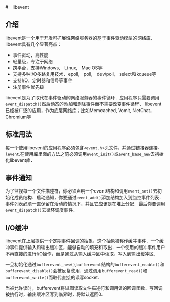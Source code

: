 #　libevent
## 介绍
libevent是一个用于开发可扩展性网络服务器的基于事件驱动模型的网络库．
libevent具有几个显著亮点：
* 事件驱动，高性能
* 轻量级，专注于网络
* 跨平台，支持Windows,　Linux,　Mac OS等
* 支持多种I/O多路复用技术，epoll,　poll,　dev/poll,　select和kqueue等
* 支持I/O，定时器和信号等事件
* 注册事件优先级

libevent是为了取代在事件驱动的网络服务器的事件循环．应用程序只需要调用`event_dispatch()`然后动态的添加和删除事件而不需要改变事件循环．
libevent已经被广泛的应用，作为底层网络库；比如Memcached, Vomit, NetChat，Chromium等

## 标准用法
每一个使用libevent的应用程序必须包含`<event.h>`头文件，并通过链接器连接`-levent`.在使用库里面的方法之前必须调用`event_init()`或`event_base_new`去初始化libevent库．

## 事件通知
为了监视每一个文件描述符，你必须声明一个event结构和调用`event_set()`去初始化成员结构．启动通知，你要通过`event_add()`添加结构加入到监控事件列表．事件列表必须一直保留在活动的情况下，并且它应该是在堆上分配．最后你要调用`event_dispatch()`去循环调度事件．

## I/O缓冲
libevent在上层提供一个定期事件回调的抽象，这个抽象被称作缓冲事件．一个缓冲事件提供输入和输出缓冲区，能够自动的填充和取出．一个使用的缓冲事件用户不再直接的进行I/O操作，而是通过从输入缓冲区中读取，写入到输出缓冲区．

一旦初始化通过`bufferevent_new()`,`bufferevent`结构的`bufferevent_enable()`和`bufferevent_disable()`会被反复使用．通过调用`bufferevent_read()`和`bufferevent_write()`而取代直接的读写socket.

当被允许读时，bufferevent将试图读取文件描述符和调用读的回调函数．写回调被执行时，输出缓冲区写到临界时，将默认返回0.
